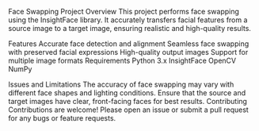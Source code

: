 Face Swapping Project
Overview
This project performs face swapping using the InsightFace library. It accurately transfers facial features from a source image to a target image, ensuring realistic and high-quality results.

Features
Accurate face detection and alignment
Seamless face swapping with preserved facial expressions
High-quality output images
Support for multiple image formats
Requirements
Python 3.x
InsightFace
OpenCV
NumPy

Issues and Limitations
The accuracy of face swapping may vary with different face shapes and lighting conditions.
Ensure that the source and target images have clear, front-facing faces for best results.
Contributing
Contributions are welcome! Please open an issue or submit a pull request for any bugs or feature requests.
